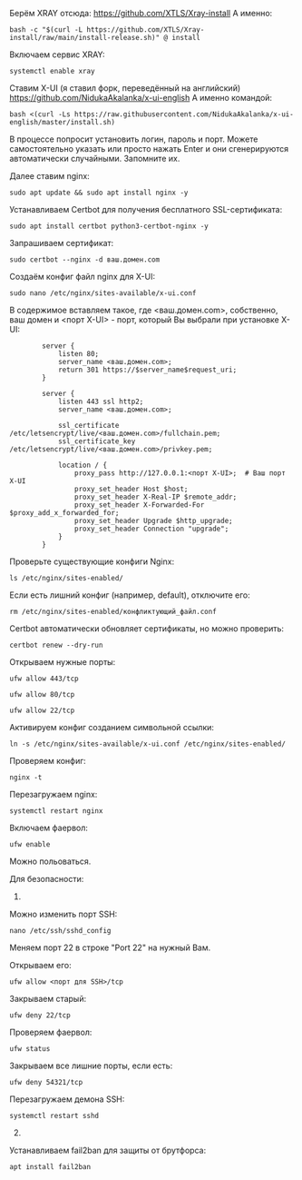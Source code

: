 Берём XRAY отсюда:
https://github.com/XTLS/Xray-install
А именно:
```
bash -c "$(curl -L https://github.com/XTLS/Xray-install/raw/main/install-release.sh)" @ install
```

Включаем сервис XRAY:
```
systemctl enable xray
```

Ставим X-UI (я ставил форк, переведённый на английский) https://github.com/NidukaAkalanka/x-ui-english
А именно командой:
```
bash <(curl -Ls https://raw.githubusercontent.com/NidukaAkalanka/x-ui-english/master/install.sh)
```
В процессе попросит установить логин, пароль и порт. Можете самостоятельно указать или просто нажать Enter и они сгенерируются автоматически случайными. Запомните их.

Далее ставим nginx:
```
sudo apt update && sudo apt install nginx -y
```

Устанавливаем Certbot для получения бесплатного SSL-сертификата:
```
sudo apt install certbot python3-certbot-nginx -y
```

Запрашиваем сертификат:
```
sudo certbot --nginx -d ваш.домен.com
```

Создаём конфиг файл nginx для X-UI:
```
sudo nano /etc/nginx/sites-available/x-ui.conf
```

В содержимое вставляем такое, где <ваш.домен.com>, собственно, ваш домен и <порт X-UI> - порт, который Вы выбрали при установке X-UI:
```
		server {
			listen 80;
			server_name <ваш.домен.com>;
			return 301 https://$server_name$request_uri;
		}

		server {
			listen 443 ssl http2;
			server_name <ваш.домен.com>;

			ssl_certificate /etc/letsencrypt/live/<ваш.домен.com>/fullchain.pem;
			ssl_certificate_key /etc/letsencrypt/live/<ваш.домен.com>/privkey.pem;

			location / {
				proxy_pass http://127.0.0.1:<порт X-UI>;  # Ваш порт X-UI
				proxy_set_header Host $host;
				proxy_set_header X-Real-IP $remote_addr;
				proxy_set_header X-Forwarded-For $proxy_add_x_forwarded_for;
				proxy_set_header Upgrade $http_upgrade;
				proxy_set_header Connection "upgrade";
			}
		}
```

Проверьте существующие конфиги Nginx:		
```
ls /etc/nginx/sites-enabled/
```

Если есть лишний конфиг (например, default), отключите его:
```
rm /etc/nginx/sites-enabled/конфликтующий_файл.conf
```
Certbot автоматически обновляет сертификаты, но можно проверить:
```
certbot renew --dry-run
```

Открываем нужные порты:
```
ufw allow 443/tcp
```
```
ufw allow 80/tcp
```
```
ufw allow 22/tcp
```

Активируем конфиг созданием символьной ссылки:
```
ln -s /etc/nginx/sites-available/x-ui.conf /etc/nginx/sites-enabled/
```

Проверяем конфиг: 
```
nginx -t
```

Перезагружаем nginx:
```
systemctl restart nginx
```

Включаем фаервол:
```
ufw enable
```

Можно польоваться.


Для безопасности:

1.
Можно изменить порт SSH:
```
nano /etc/ssh/sshd_config
```
Меняем порт 22 в строке "Port 22" на нужный Вам.

Открываем его:
```
ufw allow <порт для SSH>/tcp
```

Закрываем старый:
```
ufw deny 22/tcp
```

Проверяем фаервол:
```
ufw status
```

Закрываем все лишние порты, если есть:
```
ufw deny 54321/tcp  
```

Перезагружаем демона SSH:
```
systemctl restart sshd
```

2.
Устанавливаем fail2ban для защиты от брутфорса:
```
apt install fail2ban
```
